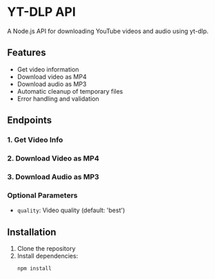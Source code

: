 # YT-DLP API

A Node.js API for downloading YouTube videos and audio using yt-dlp.

## Features

- Get video information
- Download video as MP4
- Download audio as MP3
- Automatic cleanup of temporary files
- Error handling and validation

## Endpoints

### 1. Get Video Info
### 2. Download Video as MP4
### 3. Download Audio as MP3
### Optional Parameters
- `quality`: Video quality (default: 'best')

## Installation

1. Clone the repository
2. Install dependencies:
   ```bash
   npm install